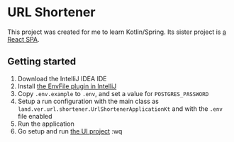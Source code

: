 # URL Shortener

This project was created for me to learn Kotlin/Spring. Its sister project is [a React SPA](https://github.com/un1r8okq/url-shortener-ui).

## Getting started
    
1. Download the IntelliJ IDEA IDE
2. Install [the EnvFile plugin in IntelliJ](https://plugins.jetbrains.com/plugin/7861-envfile)
3. Copy `.env.example` to `.env`, and set a value for `POSTGRES_PASSWORD`
4. Setup a run configuration with the main class as `land.ver.url.shortener.UrlShortenerApplicationKt` and with the `.env` file enabled
5. Run the application
6. Go setup and run [the UI project](https://github.com/un1r8okq/url-shortener-ui)
:wq